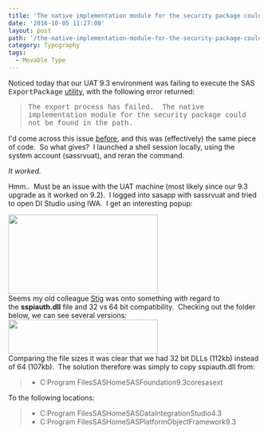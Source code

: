 ```yaml
---
title: 'The native implementation module for the security package could not be found in the path.'
date: '2016-10-05 11:27:00'
layout: post
path: '/the-native-implementation-module-for-the-security-package-could-not-be-found-in-the-path/'
category: Typography
tags:
  - Movable Type
---
```


Noticed today that our UAT 9.3 environment was failing to execute the SAS <span style="font-family: Courier New, Courier, monospace;">ExportPackage</span> <a href="http://support.sas.com/documentation/cdl/en/bisag/64088/HTML/default/viewer.htm#a003261084.htm" target="_blank" rel="noopener">utility</a>, with the following error returned:
<blockquote><span style="font-family: Courier New, Courier, monospace;">The export process has failed.  The native implementation module for the security package could not be found in the path.</span></blockquote>
I'd come across this issue <a href="http://stackoverflow.com/questions/29901224/using-iwa-with-sas-exportpackage-utility" target="_blank" rel="noopener">before</a>, and this was (effectively) the same piece of code.  So what gives?  I launched a shell session locally, using the system account (sassrvuat), and reran the command.

<i>It worked.</i>

Hmm..  Must be an issue with the UAT machine (most likely since our 9.3 upgrade as it worked on 9.2).  I logged into sasapp with sassrvuat and tried to open DI Studio using IWA.  I get an interesting popup:

<img class="size-medium wp-image-97 aligncenter" src="https://www.rawsas.com/wp-content/uploads/2016/10/Capture-300x159.png" alt="" width="300" height="159" />
<div style="clear: both; text-align: center;"></div>
Seems my old colleague <a href="https://no.linkedin.com/in/stig-eide-6364622" target="_blank" rel="noopener">Stig</a> was onto something with regard to the <b>sspiauth.dll</b> file and 32 vs 64 bit compatibility.  Checking out the folder below, we can see several versions:
<div style="clear: both; text-align: center;"></div>
<div><img class="size-medium wp-image-98 aligncenter" src="https://www.rawsas.com/wp-content/uploads/2016/10/Capture-1-300x69.png" alt="" width="300" height="69" /></div>
Comparing the file sizes it was clear that we had 32 bit DLLs (112kb) instead of 64 (107kb).  The solution therefore was simply to copy sspiauth.dll from:
<blockquote>
<ul>
 	<li>C:Program FilesSASHomeSASFoundation9.3coresasext</li>
</ul>
</blockquote>
To the following locations:
<blockquote>
<ul>
 	<li>C:Program FilesSASHomeSASDataIntegrationStudio4.3</li>
 	<li>C:Program FilesSASHomeSASPlatformObjectFramework9.3</li>
</ul>
</blockquote>
&nbsp;

&nbsp;